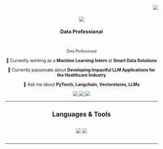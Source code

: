 <img align="right" src="https://visitor-badge.laobi.icu/badge?page_id=rajaravindp.rajaravindp" />

<h1 align="center">
    <img src="https://readme-typing-svg.herokuapp.com/?font=Times+New+Roman&size=35&center=true&vCenter=true&width=500&height=70&duration=4000&lines=Henlo!;+I'm+Aravind+Raj!;" />
</h1>

<h3 align="center"> Data Professional </h3>

<br/>
<p align="center" style="font-family: 'Times New Roman', Times, serif;">Data Professional</p>

<div align="center">
    
 🔭 Currently working as a **Machine Learning Intern** at **Smart Data Solutions**
 
 🌱 Currently passionate about **Developing Impactful LLM Applications for the Healthcare Industry**

💬 Ask me about **PyTorch, Langchain, Vectorstores, LLMs**

 </div>

<div align="center"> 
  <a href="aravindrajpalepu@gmail.com">
    <img src="https://img.shields.io/badge/Gmail-333333?style=for-the-badge&logo=gmail&logoColor=Red" />
  </a>
  <a href="https://www.linkedin.com/in/aravindpalepuraj/" target="_blank">
    <img src="https://img.shields.io/badge/LinkedIn-0077B5?style=for-the-badge&logo=linkedin&logoColor=white" target="_blank" />
  </a>
  <a href="https://rajaravindp.github.io/aravindPalepu.github.io/" target="_blank">
     <img src="https://img.shields.io/badge/Portfolio-FF5722?style=for-the-badge&logo=todoist&logoColor=white" target="_blank" /> <!-- sqlite, safari, google-chrome are other good icon options -->
  </a>
</div>

 <hr/>

 <h2 align="center"> Languages & Tools </h2>
<br/>
<div align="center">
    <img src="https://skillicons.dev/icons?i=python,postgres,r,aws,vscode,github,selenium,pytorch,powershell,anaconda,opencv,linux" />
    <img src="https://skillicons.dev/icons?i=sklearn,mongodb,java,mysql,flask,docker,tensorflow,html,css,sqlite,stackoverflow" /><br>
</div>

 <br/>
<hr/>

